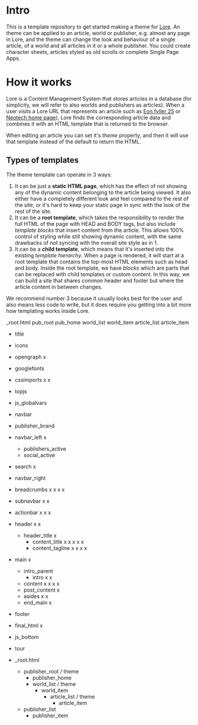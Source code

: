# Intro
This is a template repository to get started making a theme for [Lore](https://github.com/helmgast/lore). An theme can be applied to an article, world or publisher, e.g. almost any page in Lore, and the theme can change the look and behaviour of a single article, of a world and all articles in it or a whole publisher. You could create character sheets, articles styled as old scrolls or complete Single Page Apps.

# How it works

Lore is a Content Management System that stores articles in a database (for simplicity, we will refer to also worlds and publishers as articles). When a user visits a Lore URL that represents an article such as [Eon fyller 25](https://helmgast.se/eon/eon-fyller-25-ar) or [Neotech home page](https://helmgast.se/neotech/)), Lore finds the corresponding article data and combines it with an HTML template that is returned to the browser.

When editing an article you can set it's *theme* property, and then it will use that template instead of the default to return the HTML.

## Types of templates
The theme template can operate in 3 ways:

1. It can be just a **static HTML page**, which has the effect of not showing any of the dynamic content belonging to the article being viewed. It also either have a completely different look and feel compared to the rest of the site, or it's hard to keep your static page in sync with the look of the rest of the site.
2. It can be a **root template**, which takes the responsibility to render the full HTML of the page with HEAD and BODY tags, but also include *template blocks* that insert content from the article. This allows 100% control of styling while still showing dynamic content, with the same drawbacks of not syncing with the overall site style as in 1.
3. It can be a **child template**, which means that it's inserted into the existing *template hierarchy*. When a page is rendered, it will start at a root template that contains the top-most HTML elements such as head and body. Inside the root template, we have *blocks* which are parts that can be replaced with child templates or custom content. In this way, we can build a site that shares common header and footer but where the article content in between changes.

We recommend number 3 because it usually looks best for the user and also means less code to write, but it does require you getting into a bit more how templating works inside Lore.

_root.html          pub_root  pub_home world_list world_item article_list article_item
- title                       
- icons             
- opengraph                                                               x
- googlefonts
- cssimports                                      x                       x
- topjs             
- js_globalvars     
- navbar            
 - publisher_brand  
 - navbar_left      x
   - publishers_active
   - social_active
 - search           x
 - navbar_right     
 - breadcrumbs                          x         x          x            x
 - subnavbar                            x         x
 - actionbar                            x         x                       x
- header                       x                                          x
  - header_title                                                          x
    - content_title            x        x         x          x            x
    - content_tagline                   x         x          x            x
- main                         x
  - intro_parent    
    - intro                                       x                       x
  - content                             x         x          x            x
  - post_content                                             x
  - asides                                                   x            x
  - end_main                                                              x
- footer            
- final_html                                                              x
- js_bottom         
- tour              

- _root.html
  - publisher_root / theme
    - publisher_home
    - world_list / theme
      - world_item
        - article_list / theme
          - article_item
  - publisher_list
    - publisher_item
